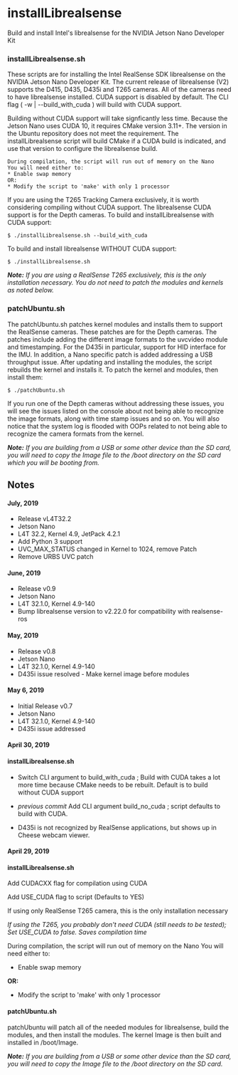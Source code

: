 # installLibrealsense
Build and install Intel's librealsense for the NVIDIA Jetson Nano Developer Kit

<h3>installLibrealsense.sh</h3>
These scripts are for installing the Intel RealSense SDK librealsense on the NVIDIA Jetson Nano Developer Kit. The current release of librealsense (V2) supports the D415, D435, D435i and T265 cameras. All of the cameras need to have librealsense installed. CUDA support is disabled by default. The CLI flag ( -w | --build_with_cuda ) will build with CUDA support. 


Building without CUDA support will take signficantly less time. Because the Jetson Nano uses CUDA 10, it requires CMake version 3.11+. The version in the Ubuntu repository does not meet the requirement. The installLibrealsense script will build CMake if a CUDA build is indicated, and use that version to configure the librealsense build.

```
During compilation, the script will run out of memory on the Nano
You will need either to:
* Enable swap memory
OR:
* Modify the script to 'make' with only 1 processor
```

If you are using the T265 Tracking Camera exclusively, it is worth considering compiling without CUDA support. The librealsense CUDA support is for the Depth cameras. To build and installLibrealsense with CUDA support:

```
$ ./installLibrealsense.sh --build_with_cuda
```

To build and install librealsense WITHOUT CUDA support:

```
$ ./installLibrealsense.sh
```

<em><b>Note:</b> If you are using a RealSense T265 exclusively, this is the only installation necessary. You do not need to patch the modules and kernels as noted below.</em>

<h3>patchUbuntu.sh</h3>
The patchUbuntu.sh patches kernel modules and installs them to support the RealSense cameras. These patches are for the Depth cameras. The patches include adding the different image formats to the uvcvideo module and timestamping. For the D435i in particular, support for HID interface for the IMU. In addition, a Nano specific patch is added addressing a USB throughput issue. After updating and installing the modules, the script rebuilds the kernel and installs it. To patch the kernel and modules, then install them:



```
$ ./patchUbuntu.sh
```

If you run one of the Depth cameras without addressing these issues, you will see the issues listed on the console about not being able to recognize the image formats, along with time stamp issues and so on. You will also notice that the system log is flooded with OOPs related to not being able to recognize the camera formats from the kernel. 

<em><b>Note:</b> If you are building from a USB or some other device than the SD card, you will need to copy the Image file to the /boot directory on the SD card which you will be booting from.</em>


<h2>Notes</h2>

<h4>July, 2019</h4>

* Release vL4T32.2
* Jetson Nano
* L4T 32.2, Kernel 4.9, JetPack 4.2.1
* Add Python 3 support
* UVC_MAX_STATUS changed in Kernel to 1024, remove Patch 
* Remove URBS UVC patch

<h4>June, 2019</h4>

* Release v0.9
* Jetson Nano
* L4T 32.1.0, Kernel 4.9-140
* Bump librealsense version to v2.22.0 for compatibility with realsense-ros

<h4>May, 2019</h4>

* Release v0.8
* Jetson Nano
* L4T 32.1.0, Kernel 4.9-140
* D435i issue resolved - Make kernel image before modules 


<h4>May 6, 2019</h4>

* Initial Release v0.7
* Jetson Nano
* L4T 32.1.0, Kernel 4.9-140
* D435i issue addressed

<h4>April 30, 2019</h4>
<h4>installLibrealsense.sh</h4>

* Switch CLI argument to build_with_cuda ; Build with CUDA takes a lot more time because CMake needs to be rebuilt. Default is to build without CUDA support

* <em>previous commit</em> Add CLI argument build_no_cuda ; script defaults to build with CUDA. 

* D435i is not recognized by RealSense applications, but shows up in Cheese webcam viewer.


<h4>April 29, 2019</h4>
<h4>installLibrealsense.sh</h4>

Add CUDACXX flag for compilation using CUDA

Add USE_CUDA flag to script (Defaults to YES)

If using only RealSense T265 camera, this is the only installation necessary

<em>If using the T265, you probably don't need CUDA (still needs to be tested); Set USE_CUDA to false. Saves compilation time</em>

During compilation, the script will run out of memory on the Nano
You will need either to:

* Enable swap memory

<b>OR:</b>

* Modify the script to 'make' with only 1 processor

<h4>patchUbuntu.sh</h4>

patchUbuntu will patch all of the needed modules for librealsense, build the modules, and then install the modules. The kernel Image is then built and installed in /boot/Image.

<em><b>Note:</b> If you are building from a USB or some other device than the SD card, you will need to copy the Image file to the /boot directory on the SD card.</em>

